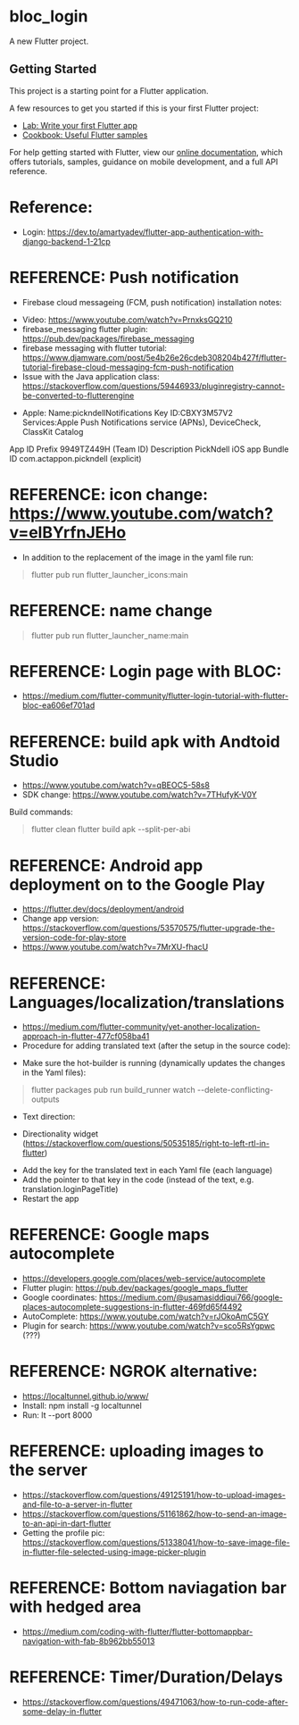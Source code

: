 # bloc_login

A new Flutter project.

## Getting Started

This project is a starting point for a Flutter application.

A few resources to get you started if this is your first Flutter project:

- [Lab: Write your first Flutter app](https://flutter.dev/docs/get-started/codelab)
- [Cookbook: Useful Flutter samples](https://flutter.dev/docs/cookbook)

For help getting started with Flutter, view our
[online documentation](https://flutter.dev/docs), which offers tutorials,
samples, guidance on mobile development, and a full API reference.


# Reference:
* Login: https://dev.to/amartyadev/flutter-app-authentication-with-django-backend-1-21cp

# REFERENCE: Push notification
* Firebase cloud messageing (FCM, push notification) installation notes:
- Video: https://www.youtube.com/watch?v=PrnxksGQ210
- firebase_messaging flutter plugin: https://pub.dev/packages/firebase_messaging
- firebase messaging with flutter tutorial: https://www.djamware.com/post/5e4b26e26cdeb308204b427f/flutter-tutorial-firebase-cloud-messaging-fcm-push-notification
- Issue with the Java application class: https://stackoverflow.com/questions/59446933/pluginregistry-cannot-be-converted-to-flutterengine 

* Apple:
Name:pickndellNotifications
Key ID:CBXY3M57V2
Services:Apple Push Notifications service (APNs), DeviceCheck, ClassKit Catalog

App ID Prefix
9949TZ449H (Team ID)
Description
PickNdell iOS app
Bundle ID
com.actappon.pickndell (explicit)

# REFERENCE: icon change: https://www.youtube.com/watch?v=elBYrfnJEHo
- In addition to the replacement of the image in the yaml file run:

> flutter pub run flutter_launcher_icons:main

# REFERENCE: name change
> flutter pub run flutter_launcher_name:main

# REFERENCE: Login page with BLOC: 
- https://medium.com/flutter-community/flutter-login-tutorial-with-flutter-bloc-ea606ef701ad

# REFERENCE: build apk with Andtoid Studio
- https://www.youtube.com/watch?v=qBEOC5-58s8
- SDK change: https://www.youtube.com/watch?v=7THufyK-V0Y

Build commands:
> flutter clean
> flutter build apk --split-per-abi

# REFERENCE: Android app deployment on to the Google Play
- https://flutter.dev/docs/deployment/android
- Change app version: https://stackoverflow.com/questions/53570575/flutter-upgrade-the-version-code-for-play-store
- https://www.youtube.com/watch?v=7MrXU-fhacU

# REFERENCE: Languages/localization/translations
- https://medium.com/flutter-community/yet-another-localization-approach-in-flutter-477cf058ba41
- Procedure for adding translated text (after the setup in the source code):
* Make sure the hot-builder is running (dynamically updates the changes in the Yaml files):
> flutter packages pub run build_runner watch --delete-conflicting-outputs

* Text direction: 
- Directionality widget (https://stackoverflow.com/questions/50535185/right-to-left-rtl-in-flutter)

* Add the key for the translated text in each Yaml file (each language)
* Add the pointer to that key in the code (instead of the text, e.g. translation.loginPageTitle)
* Restart the app

# REFERENCE: Google maps autocomplete
- https://developers.google.com/places/web-service/autocomplete
- Flutter plugin: https://pub.dev/packages/google_maps_flutter
- Google coordinates: https://medium.com/@usamasiddiqui766/google-places-autocomplete-suggestions-in-flutter-469fd65f4492
- AutoComplete: https://www.youtube.com/watch?v=rJOkoAmC5GY
- Plugin for search: https://www.youtube.com/watch?v=sco5RsYgpwc (???)

# REFERENCE: NGROK alternative: 
- https://localtunnel.github.io/www/
- Install:
npm install -g localtunnel
- Run: 
lt --port 8000

# REFERENCE: uploading images to the server
- https://stackoverflow.com/questions/49125191/how-to-upload-images-and-file-to-a-server-in-flutter
- https://stackoverflow.com/questions/51161862/how-to-send-an-image-to-an-api-in-dart-flutter
- Getting the profile pic: https://stackoverflow.com/questions/51338041/how-to-save-image-file-in-flutter-file-selected-using-image-picker-plugin

# REFERENCE: Bottom naviagation bar with hedged area
- https://medium.com/coding-with-flutter/flutter-bottomappbar-navigation-with-fab-8b962bb55013

# REFERENCE: Timer/Duration/Delays
- https://stackoverflow.com/questions/49471063/how-to-run-code-after-some-delay-in-flutter